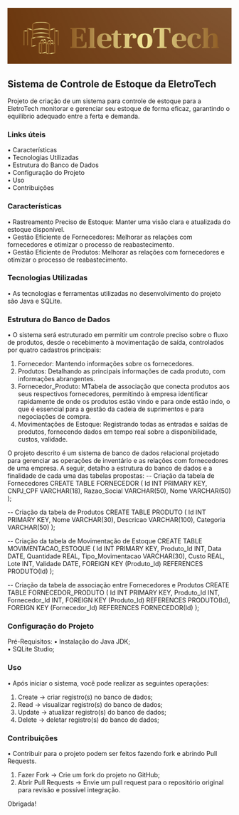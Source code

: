 ![logo](https://github.com/tomasiamussuri/SistemaGestaoEstoque_EletroTech/blob/main/img/logo_eletrotech.png)


## Sistema de Controle de Estoque da EletroTech
Projeto de criação de um sistema para controle de estoque para a EletroTech monitorar e gerenciar seu estoque de forma eficaz, garantindo o equilibrio adequado entre a ferta e demanda.</br>


### Links úteis
• Características </br>
• Tecnologias Utilizadas </br>
• Estrutura do Banco de Dados </br>
• Configuração do Projeto </br>
• Uso </br>
• Contribuições </br>


### Características
• Rastreamento Preciso de Estoque: Manter uma visão clara e atualizada do estoque disponível. </br>
• Gestão Eficiente de Fornecedores: Melhorar as relações com fornecedores e otimizar o processo de reabastecimento. </br>
• Gestão Eficiente de Produtos: Melhorar as relações com fornecedores e otimizar o processo de reabastecimento. </br>


### Tecnologias Utilizadas
• As tecnologias e ferramentas utilizadas no desenvolvimento do projeto são Java e SQLite. </br>


### Estrutura do Banco de Dados
• O sistema será estruturado em permitir um controle preciso sobre o fluxo de produtos, desde o recebimento à movimentação de saída, controlados por  quatro cadastros principais: </br>
1. Fornecedor: Mantendo informações sobre os fornecedores.</br>
2. Produtos: Detalhando as principais informações de cada produto, com informações abrangentes.</br>
3. Fornecedor_Produto: MTabela de associação que conecta produtos aos seus respectivos fornecedores, permitindo à empresa identificar rapidamente de onde os produtos estão vindo e para onde estão indo, o que é essencial para a gestão da cadeia de suprimentos e para negociações de compra.</br>
3. Movimentações de Estoque: Registrando todas as entradas e saídas de produtos, fornecendo dados em tempo real sobre a disponibilidade, custos, validade.</br>

O projeto descrito é um sistema de banco de dados relacional projetado para gerenciar as operações de inventário e as relações com fornecedores de uma empresa. A seguir, detalho a estrutura do banco de dados e a finalidade de cada uma das tabelas propostas:
-- Criação da tabela de Fornecedores
CREATE TABLE FORNECEDOR (
    Id INT PRIMARY KEY,
    CNPJ_CPF VARCHAR(18),
    Razao_Social VARCHAR(50),
    Nome VARCHAR(50)
);

-- Criação da tabela de Produtos
CREATE TABLE PRODUTO (
    Id INT PRIMARY KEY,
    Nome VARCHAR(30),
    Descricao VARCHAR(100),
    Categoria VARCHAR(50)
);

-- Criação da tabela de Movimentação de Estoque
CREATE TABLE MOVIMENTACAO_ESTOQUE (
    Id INT PRIMARY KEY,
    Produto_Id INT,
    Data DATE,
    Quantidade REAL,
    Tipo_Movimentacao VARCHAR(30),
    Custo REAL,
    Lote INT,
    Validade DATE,
    FOREIGN KEY (Produto_Id) REFERENCES PRODUTO(Id)
);

-- Criação da tabela de associação entre Fornecedores e Produtos
CREATE TABLE FORNECEDOR_PRODUTO (
    Id INT PRIMARY KEY,
    Produto_Id INT,
    Fornecedor_Id INT,
    FOREIGN KEY (Produto_Id) REFERENCES PRODUTO(Id),
    FOREIGN KEY (Fornecedor_Id) REFERENCES FORNECEDOR(Id)
);


### Configuração do Projeto
Pré-Requisitos: 
• Instalação do Java JDK; </br>
• SQLite Studio; </br>


### Uso
• Após iniciar o sistema, você pode realizar as seguintes operações: </br>
1. Create -> criar registro(s) no banco de dados;
2. Read -> visualizar registro(s) do banco de dados;
3. Update -> atualizar registro(s) do banco de dados;
4. Delete -> deletar registro(s) do banco de dados;  


### Contribuições
• Contribuir para o projeto podem ser feitos fazendo fork e abrindo Pull Requests. </br>
1. Fazer Fork -> Crie um fork do projeto no GitHub;
2. Abrir Pull Requests -> Envie um pull request para o repositório original para revisão e possível integração.

Obrigada! </br>


